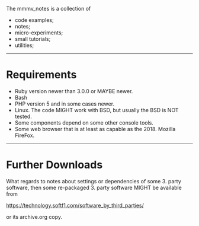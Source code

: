 
The mmmv_notes is a collection of 

* code examples;
* notes;
* micro-experiments;
* small tutorials;
* utilities;

---------------------------------------------------------------------------

# Requirements

* Ruby version newer than 3.0.0 or MAYBE newer.
* Bash 
* PHP version 5 and in some cases newer.
* Linux. The code MIGHT work with BSD, but usually the BSD is NOT tested. 
* Some components depend on some other console tools.
* Some web browser that is at least as capable as the 2018. Mozilla FireFox.
 
---------------------------------------------------------------------------

# Further Downloads

What regards to notes about settings or dependencies of some 3. party 
software, then some re-packaged 3. party software MIGHT be available from 

https://technology.softf1.com/software_by_third_parties/

or its archive.org copy.


